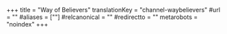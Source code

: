 +++
title = "Way of Believers"
translationKey = "channel-waybelievers"
#url = ""
#aliases = [""]
#relcanonical = ""
#redirectto = ""
metarobots = "noindex"
+++
